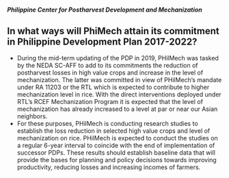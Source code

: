 ##### Philippine Center for Postharvest Development and Mechanization

## In what ways will PhiMech attain its commitment in Philippine Development Plan 2017-2022?


 - During the mid-term updating of the PDP in 2019, PHilMech was tasked by the NEDA SC-AFF to add to its commitments the reduction of postharvest losses in high value crops and increase in the level of mechanization. The latter was committed in view of PHilMech’s mandate under RA 11203 or the RTL which is expected to contribute to higher mechanization level in rice. With the direct interventions deployed under RTL’s RCEF Mechanization Program it is expected that the level of mechanization has already increased to a level at par or near our Asian neighbors.
 - For these purposes, PHilMech is conducting research studies to establish the loss reduction in selected high value crops and level of mechanization on rice. PHilMech is expected to conduct the studies on a regular 6-year interval to coincide with the end of implementation of successor PDPs. These results should establish baseline data that will provide the bases for planning and policy decisions towards improving productivity, reducing losses and increasing incomes of farmers.
